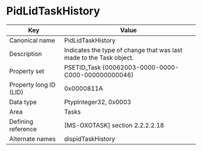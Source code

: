 # PidLidTaskHistory

| Key | Value |
|---|---|
| Canonical name | PidLidTaskHistory |
| Description | Indicates the type of change that was last made to the Task object. |
| Property set | PSETID_Task {00062003-0000-0000-C000-000000000046} |
| Property long ID (LID) | 0x0000811A |
| Data type | PtypInteger32, 0x0003 |
| Area | Tasks |
| Defining reference | [MS-OXOTASK] section 2.2.2.2.18 |
| Alternate names | dispidTaskHistory |
